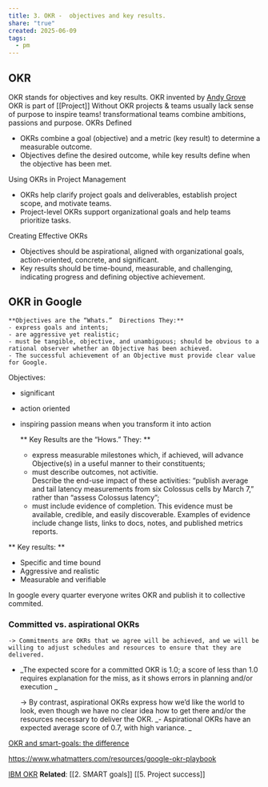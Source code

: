 ```yaml
---
title: 3. OKR -  objectives and key results.
share: "true"
created: 2025-06-09
tags:
  - pm
---
```

## OKR
OKR stands for objectives and key results.
OKR invented by [Andy Grove](https://en.wikipedia.org/wiki/Andrew_Grove) 
OKR is part of [[Project]]
Without OKR projects & teams usually lack sense of purpose to inspire  teams!
transformational teams combine ambitions, passions and purpose.
OKRs Defined

- OKRs combine a goal (objective) and a metric (key result) to determine a measurable outcome.
- Objectives define the desired outcome, while key results define when the objective has been met.

Using OKRs in Project Management

- OKRs help clarify project goals and deliverables, establish project scope, and motivate teams.
- Project-level OKRs support organizational goals and help teams prioritize tasks.

Creating Effective OKRs

- Objectives should be aspirational, aligned with organizational goals, action-oriented, concrete, and significant.
- Key results should be time-bound, measurable, and challenging, indicating progress and defining objective achievement.
## OKR in Google 
	**Objectives are the “Whats.”  Directions They:**
	- express goals and intents;
	- are aggressive yet realistic;
	- must be tangible, objective, and unambiguous; should be obvious to a rational observer whether an Objective has been achieved.
	- The successful achievement of an Objective must provide clear value for Google.

Objectives: 
- significant 
- action oriented 
- inspiring 
passion means when you transform it into action
 
	** Key Results are the “Hows.” They: **
	- express measurable milestones which, if achieved, will advance Objective(s) in a useful manner to their constituents;
	- must describe outcomes, not activitie.  
	  Describe the end-use impact of these activities: “publish average and tail latency measurements from six Colossus cells by March 7,” rather than “assess Colossus latency”;
	- must include evidence of completion. This evidence must be available, credible, and easily discoverable. Examples of evidence include change lists, links to docs, notes, and published metrics reports.

** Key results: **
- Specific and time bound 
- Aggressive and realistic 
- Measurable and verifiable

In google every quarter everyone writes OKR and publish it to collective commited.

### Committed vs. aspirational OKRs
	-> Commitments are OKRs that we agree will be achieved, and we will be willing to adjust schedules and resources to ensure that they are delivered.
- _The expected score for a committed OKR is 1.0; a score of less than 1.0 requires explanation for the miss, as it shows errors in planning and/or execution _
  
	-> By contrast, aspirational OKRs express how we’d like the world to look, even though we have no clear idea how to get there and/or the resources necessary to deliver the OKR.
_- Aspirational OKRs have an expected average score of 0.7, with high variance. _

[OKR and smart-goals: the difference](https://www.whatmatters.com/resources/okrs-smart-goals-difference-between)

https://www.whatmatters.com/resources/google-okr-playbook


[IBM OKR](https://www.apptio.com/resources/ebooks/leading-your-organization-with-okrs/?utm_source=google&utm_campaign=agile-multi_ams-multi-en_high-intent_phrase&utm_medium=cpc&utm_term=okr%20strategy&gad_source=1&gad_campaignid=20933995603&gbraid=0AAAAAD3zgNNIaWCzwoj4eV8FryK-qTGWN&gclid=Cj0KCQjwuvrBBhDcARIsAKRrkjcvtAKAXsz76gsOsKsC8sSd0bvmg56W8p3m2ewfJooUmVPWhe6XcUkaAkZjEALw_wcB) 
**Related**:  [[2. SMART goals]] [[5. Project success]]
